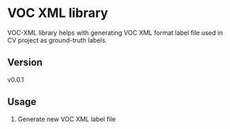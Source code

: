 # VOC XML library

VOC-XML library helps with generating VOC XML format label file used in CV project as ground-truth labels.

## Version

v0.0.1

## Usage

1. Generate new VOC XML label file

```python

```

